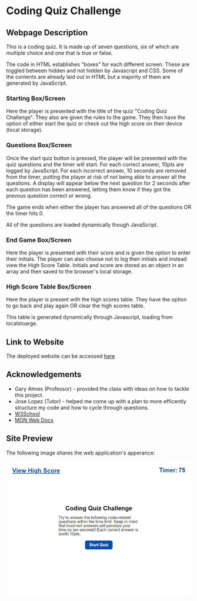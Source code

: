 # Coding Quiz Challenge


## Webpage Description
This is a coding quiz. It is made up of seven questions, six of which are multiple choice and one that is true or false.

The code in HTML establishes "boxes" for each different screen. These are toggled between hidden and not hidden by Javascript and CSS. Some of the contents are already laid out in HTML but a majority of them are generated by JavaScript.

### Starting Box/Screen
Here the player is presented with the title of the quiz "Coding Quiz Challenge". They also are given the rules to the game. They then have the option of either start the quiz or check out the high score on their device (local storage).

### Questions Box/Screen
Once the start quiz button is pressed, the player will be presented with the quiz questions and the timer will start. For each correct answer, 10pts are logged by JavaScript. For each incorrect answer, 10 seconds are removed from the timer, putting the player at risk of not being able to answer all the questions. A display will appear below the next question for 2 seconds after each question has been answered, letting them know if they got the prevous question correct or wrong.

The game ends when either the player has answered all of the questions OR the timer hits 0.

All of the questions are loaded dynamically though JavaScript.

### End Game Box/Screen
Here the player is presented with their score and is given the option to enter their initials. The player can also choose not to log their initials and instead view the High Score Table. Initials and score are stored as an object in an array and then saved to the browser's local storage.

### High Score Table Box/Screen
Here the player is present with the high scores table. They have the option to go back and play again OR clear the high scores table.

This table is generated dynamically through Javascript, loading from localstoarge.


## Link to Website
The deployed website can be accessed [here](https://wald14.github.io/code_quiz/)


## Acknowledgements
- Gary Almes (Professor) - provided the class with ideas on how to tackle this project.
- Jose Lopez (Tutor) - helped me come up with a plan to more efficently structure my code and how to cycle through questions.
- [W3School](https://www.w3schools.com/)
- [MDN Web Docs](https://developer.mozilla.org/)


## Site Preview
The following image shares the web application's apperance:
<br>

![Image preview of what the password generator website looks like](./assets/images/web_capture_wald14.github.io.jpeg)
